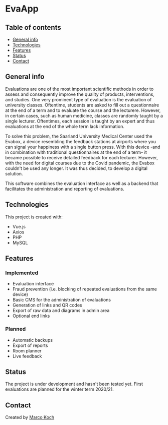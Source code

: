 # EvaApp

## Table of contents

- [General info](#general-info)
- [Technologies](#technologies)
- [Features](#features)
- [Status](#status)
- [Contact](#contact)

## General info

Evaluations are one of the most important scientific methods in order to assess and consequently improve the quality of products, interventions, and studies. One very prominent type of evaluation is the evaluation of university classes. Oftentime, students are asked to fill out a questionnaire at the end of a term and to evaluate the course and the lecturere. However, in certain cases, such as human medicine, classes are randomly taught by a single lecturer. Oftentimes, each session is taught by an expert and thus evaluations at the end of the whole term lack information.

To solve this problem, the Saarland University Medical Center used the Evabox, a device resembling the feedback stations at airports where you can signal your happiness with a single button press. With this device -and in combination with traditional questionnaires at the end of a term- it became possible to receive detailed feedback for each lecturer. However, with the need for digital courses due to the Covid pandemic, the Evabox couldn't be used any longer. It was thus decided, to develop a digital solution.

This software combines the evaluation interface as well as a backend that facilitates the administration and reporting of evaluations.

## Technologies

This project is created with:

- Vue.js
- Axios
- PHP
- MySQL

## Features

### Implemented

- Evaluation interface
- Fraud prevention (i.e. blocking of repeated evaluations from the same device)
- Basic CMS for the administration of evaluations
- Generation of links and QR codes
- Export of raw data and diagrams in admin area
- Optional end links

### Planned

- Automatic backups
- Export of reports
- Room planner
- Live feedback

## Status

The project is under development and hasn't been tested yet. First evaluations are planned for the winter term 2020/21.

## Contact

Created by [Marco Koch](mailto:marco.koch@uni-saarland.de?subject=[GitHub]%20EvaApp)
